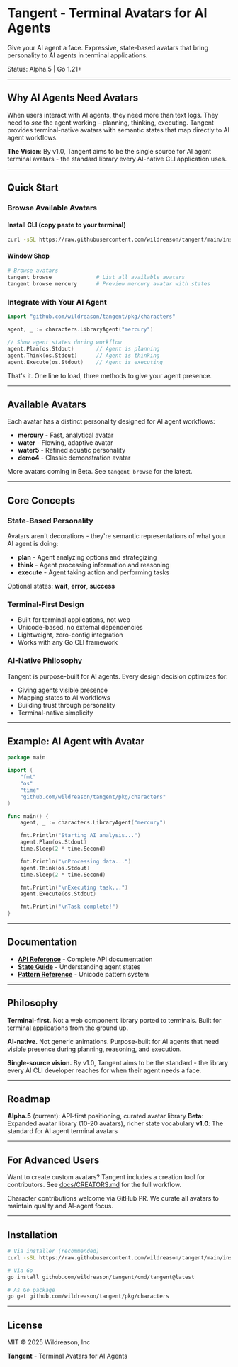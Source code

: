 # Tangent - Terminal Avatars for AI Agents

Give your AI agent a face. Expressive, state-based avatars that bring personality to AI agents in terminal applications.

Status: Alpha.5 | Go 1.21+

---

## Why AI Agents Need Avatars

When users interact with AI agents, they need more than text logs. They need to *see* the agent working - planning, thinking, executing. Tangent provides terminal-native avatars with semantic states that map directly to AI agent workflows.

**The Vision**: By v1.0, Tangent aims to be the single source for AI agent terminal avatars - the standard library every AI-native CLI application uses.

---

## Quick Start

### Browse Available Avatars

#### Install CLI (copy paste to your terminal)
```bash
curl -sSL https://raw.githubusercontent.com/wildreason/tangent/main/install.sh | bash
```
#### Window Shop
```bash
# Browse avatars
tangent browse              # List all available avatars
tangent browse mercury      # Preview mercury avatar with states
```

### Integrate with Your AI Agent

```go
import "github.com/wildreason/tangent/pkg/characters"

agent, _ := characters.LibraryAgent("mercury")

// Show agent states during workflow
agent.Plan(os.Stdout)       // Agent is planning
agent.Think(os.Stdout)      // Agent is thinking
agent.Execute(os.Stdout)    // Agent is executing
```

That's it. One line to load, three methods to give your agent presence.

---

## Available Avatars

Each avatar has a distinct personality designed for AI agent workflows:

- **mercury** - Fast, analytical avatar
- **water** - Flowing, adaptive avatar
- **water5** - Refined aquatic personality
- **demo4** - Classic demonstration avatar

More avatars coming in Beta. See `tangent browse` for the latest.

---

## Core Concepts

### State-Based Personality

Avatars aren't decorations - they're semantic representations of what your AI agent is doing:

- **plan** - Agent analyzing options and strategizing
- **think** - Agent processing information and reasoning
- **execute** - Agent taking action and performing tasks

Optional states: **wait**, **error**, **success**

### Terminal-First Design

- Built for terminal applications, not web
- Unicode-based, no external dependencies
- Lightweight, zero-config integration
- Works with any Go CLI framework

### AI-Native Philosophy

Tangent is purpose-built for AI agents. Every design decision optimizes for:
- Giving agents visible presence
- Mapping states to AI workflows
- Building trust through personality
- Terminal-native simplicity

---

## Example: AI Agent with Avatar

```go
package main

import (
    "fmt"
    "os"
    "time"
    "github.com/wildreason/tangent/pkg/characters"
)

func main() {
    agent, _ := characters.LibraryAgent("mercury")

    fmt.Println("Starting AI analysis...")
    agent.Plan(os.Stdout)
    time.Sleep(2 * time.Second)

    fmt.Println("\nProcessing data...")
    agent.Think(os.Stdout)
    time.Sleep(2 * time.Second)

    fmt.Println("\nExecuting task...")
    agent.Execute(os.Stdout)

    fmt.Println("\nTask complete!")
}
```

---

## Documentation

- **[API Reference](docs/API.md)** - Complete API documentation
- **[State Guide](docs/STATES.md)** - Understanding agent states
- **[Pattern Reference](docs/PATTERNS.md)** - Unicode pattern system

---

## Philosophy

**Terminal-first.** Not a web component library ported to terminals. Built for terminal applications from the ground up.

**AI-native.** Not generic animations. Purpose-built for AI agents that need visible presence during planning, reasoning, and execution.

**Single-source vision.** By v1.0, Tangent aims to be the standard - the library every AI CLI developer reaches for when their agent needs a face.

---

## Roadmap

**Alpha.5** (current): API-first positioning, curated avatar library
**Beta**: Expanded avatar library (10-20 avatars), richer state vocabulary
**v1.0**: The standard for AI agent terminal avatars

---

## For Advanced Users

Want to create custom avatars? Tangent includes a creation tool for contributors. See [docs/CREATORS.md](docs/CREATORS.md) for the full workflow.

Character contributions welcome via GitHub PR. We curate all avatars to maintain quality and AI-agent focus.

---

## Installation

```bash
# Via installer (recommended)
curl -sSL https://raw.githubusercontent.com/wildreason/tangent/main/install.sh | bash

# Via Go
go install github.com/wildreason/tangent/cmd/tangent@latest

# As Go package
go get github.com/wildreason/tangent/pkg/characters
```

---

## License

MIT © 2025 Wildreason, Inc

**Tangent** - Terminal Avatars for AI Agents
